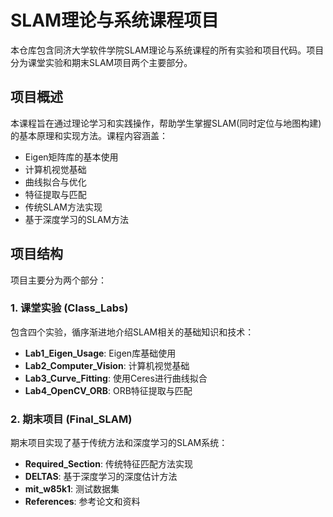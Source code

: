 # SLAM理论与系统课程项目

本仓库包含同济大学软件学院SLAM理论与系统课程的所有实验和项目代码。项目分为课堂实验和期末SLAM项目两个主要部分。

## 项目概述

本课程旨在通过理论学习和实践操作，帮助学生掌握SLAM(同时定位与地图构建)的基本原理和实现方法。课程内容涵盖：

- Eigen矩阵库的基本使用
- 计算机视觉基础
- 曲线拟合与优化
- 特征提取与匹配
- 传统SLAM方法实现
- 基于深度学习的SLAM方法

## 项目结构

项目主要分为两个部分：

### 1. 课堂实验 (Class_Labs)

包含四个实验，循序渐进地介绍SLAM相关的基础知识和技术：

- **Lab1_Eigen_Usage**: Eigen库基础使用
- **Lab2_Computer_Vision**: 计算机视觉基础
- **Lab3_Curve_Fitting**: 使用Ceres进行曲线拟合
- **Lab4_OpenCV_ORB**: ORB特征提取与匹配

### 2. 期末项目 (Final_SLAM)

期末项目实现了基于传统方法和深度学习的SLAM系统：

- **Required_Section**: 传统特征匹配方法实现
- **DELTAS**: 基于深度学习的深度估计方法
- **mit_w85k1**: 测试数据集
- **References**: 参考论文和资料
